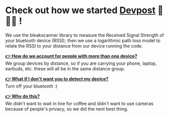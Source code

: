 # Check out how we started [Devpost](https://devpost.com/software/flockfindr) 🪿🪿🪿 !

We use the bleakscanner library to measure the Received Signal Strength of your bluetooth device (RSSI), then we use a logarithmic path loss model to relate the RSSI to your distance from our device running the code. 

**<u>👉 How do we account for people with more than one device?</u>**  
We group devices by distance, so if you are carrying your phone, laptop, earbuds, etc. these will all be in the same distance group.  

**<u>👉 What if I don't want you to detect my device?</u>**  
Turn off your bluetooth :)  

**<u>👉 Why do this?</u>**  
We didn't want to wait in line for coffee and didn't want to use cameras because of people's privacy, so we did the next best thing.
